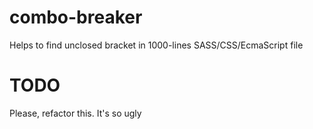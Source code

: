 # combo-breaker
Helps to find unclosed bracket in 1000-lines SASS/CSS/EcmaScript file

# TODO
Please, refactor this. It's so ugly
